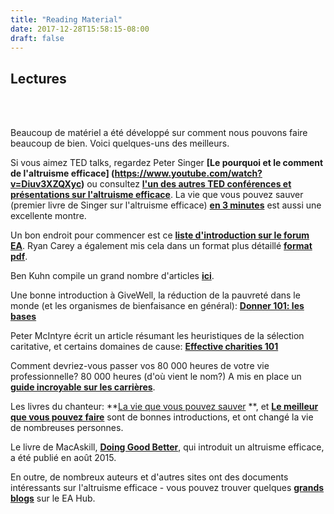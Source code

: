 ```yaml
---
title: "Reading Material"
date: 2017-12-28T15:58:15-08:00
draft: false
---
```


## Lectures
<br> <br>

Beaucoup de matériel a été développé sur comment nous pouvons faire beaucoup de bien. Voici quelques-uns des meilleurs.

Si vous aimez TED talks, regardez Peter Singer **[Le pourquoi et le comment de l'altruisme efficace] (https://www.youtube.com/watch?v=Diuv3XZQXyc)** ou consultez **[l'un des autres TED conférences et présentations sur l'altruisme efficace](http://effective-altruism.wikia.com/wiki/List_of_EA_Presentations)**. La vie que vous pouvez sauver (premier livre de Singer sur l'altruisme efficace) **[en 3 minutes](https://www.youtube.com/watch?v=onsIdBanynY)** est aussi une excellente montre.

Un bon endroit pour commencer est ce **[liste d'introduction sur le forum EA](http://www.effective-altruism.com/ea/6x/introduction_to_effective_altruism/)**. Ryan Carey a également mis cela dans un format plus détaillé **[format pdf](http://www.careyryan.com/files/EA_Handbook.pdf)**.

Ben Kuhn compile un grand nombre d'articles **[ici](http://www.benkuhn.net/ea-reading)**.

Une bonne introduction à GiveWell, la réduction de la pauvreté dans le monde (et les organismes de bienfaisance en général): **[Donner 101: les bases](http://www.givewell.org/giving101)**

Peter McIntyre écrit un article résumant les heuristiques de la sélection caritative, et certains domaines de cause: **[Effective charities 101](http://mcntyr.com/effective-charities-101/)**

Comment devriez-vous passer vos 80 000 heures de votre vie professionnelle? 80 000 heures (d'où vient le nom?) A mis en place un **[guide incroyable sur les carrières](https://80000hours.org/career-guide/)**.

Les livres du chanteur: **[La vie que vous pouvez sauver](http://www.amazon.com/The-Life-You-Can-Save/dp/0812981561) **, et **[Le meilleur que vous pouvez faire](http://www.amazon.com/The-Most-Good-You-Can/dp/0300180276)** sont de bonnes introductions, et ont changé la vie de nombreuses personnes.

Le livre de MacAskill, **[Doing Good Better](http://www.amazon.com/Doing-Good-Better-Effective-Difference/dp/1592409105/)**, qui introduit un altruisme efficace, a été publié en août 2015.

En outre, de nombreux auteurs et d'autres sites ont des documents intéressants sur l'altruisme efficace - vous pouvez trouver quelques **[grands blogs](https://eahub.org/links#blogs)** sur le EA Hub.